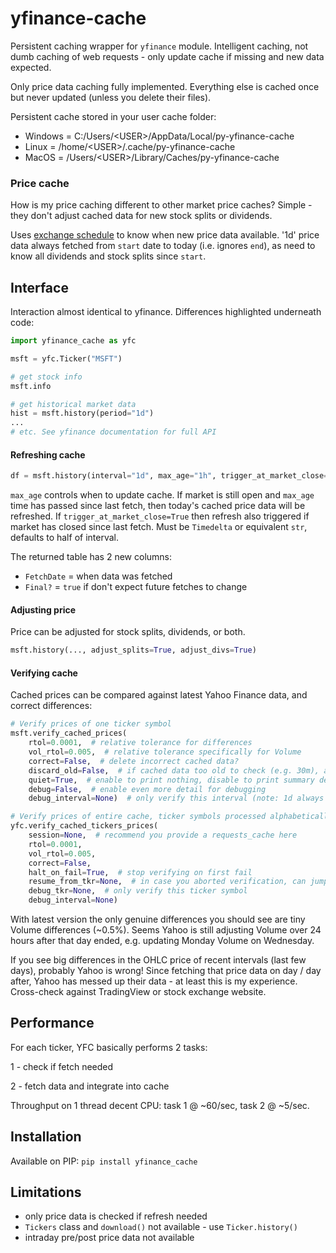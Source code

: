 # yfinance-cache
Persistent caching wrapper for `yfinance` module. Intelligent caching, not dumb caching of web requests - only update cache if missing and new data expected.

Only price data caching fully implemented. Everything else is cached once but never updated (unless you delete their files).

Persistent cache stored in your user cache folder:
- Windows = C:/Users/\<USER\>/AppData/Local/py-yfinance-cache
- Linux = /home/\<USER\>/.cache/py-yfinance-cache
- MacOS = /Users/\<USER\>/Library/Caches/py-yfinance-cache

### Price cache

How is my price caching different to other market price caches? Simple - they don't adjust cached data for new stock splits or dividends.

Uses [exchange schedule](https://github.com/gerrymanoim/exchange_calendars) to know when new price data available. '1d' price data always fetched from `start` date to today (i.e. ignores `end`), as need to know all dividends and stock splits since `start`.

## Interface
Interaction almost identical to yfinance. Differences highlighted underneath code:

```python
import yfinance_cache as yfc

msft = yfc.Ticker("MSFT")

# get stock info
msft.info

# get historical market data
hist = msft.history(period="1d")
...
# etc. See yfinance documentation for full API
```

#### Refreshing cache
```python
df = msft.history(interval="1d", max_age="1h", trigger_at_market_close=False, ...)
```
`max_age` controls when to update cache. If market is still open and `max_age` time has passed since last fetch, then today's cached price data will be refreshed. If `trigger_at_market_close=True` then refresh also triggered if market has closed since last fetch. Must be `Timedelta` or equivalent `str`, defaults to half of interval. 

The returned table has 2 new columns:
- `FetchDate` = when data was fetched
- `Final?` = `true` if don't expect future fetches to change

#### Adjusting price
Price can be adjusted for stock splits, dividends, or both.
```python
msft.history(..., adjust_splits=True, adjust_divs=True)
```

#### Verifying cache
Cached prices can be compared against latest Yahoo Finance data, and correct differences:
```python
# Verify prices of one ticker symbol
msft.verify_cached_prices(
	rtol=0.0001,  # relative tolerance for differences
	vol_rtol=0.005,  # relative tolerance specifically for Volume
	correct=False,  # delete incorrect cached data?
	discard_old=False,  # if cached data too old to check (e.g. 30m), assume incorrect and delete?
	quiet=True,  # enable to print nothing, disable to print summary detail of why cached data wrong
	debug=False,  # enable even more detail for debugging 
	debug_interval=None)  # only verify this interval (note: 1d always verified)

# Verify prices of entire cache, ticker symbols processed alphabetically. Recommend using `requests_cache` session.
yfc.verify_cached_tickers_prices(
	session=None,  # recommend you provide a requests_cache here
	rtol=0.0001,
	vol_rtol=0.005,
	correct=False,
	halt_on_fail=True,  # stop verifying on first fail
	resume_from_tkr=None,  # in case you aborted verification, can jump ahead to this ticker symbol. Append '+1' to start AFTER the ticker
	debug_tkr=None,  # only verify this ticker symbol
	debug_interval=None)
```

With latest version the only genuine differences you should see are tiny Volume differences (~0.5%). Seems Yahoo is still adjusting Volume over 24 hours after that day ended, e.g. updating Monday Volume on Wednesday.

If you see big differences in the OHLC price of recent intervals (last few days), probably Yahoo is wrong! Since fetching that price data on day / day after, Yahoo has messed up their data - at least this is my experience. Cross-check against TradingView or stock exchange website.

## Performance

For each ticker, YFC basically performs 2 tasks:

1 - check if fetch needed

2 - fetch data and integrate into cache

Throughput on 1 thread decent CPU: task 1 @ ~60/sec, task 2 @ ~5/sec.

## Installation

Available on PIP: `pip install yfinance_cache`

## Limitations

- only price data is checked if refresh needed
- `Tickers` class and `download()` not available - use `Ticker.history()`
- intraday pre/post price data not available
